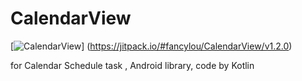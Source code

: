 # CalendarView



[![CalendarView](https://jitpack.io/v/fancylou/CalendarView.svg)] (https://jitpack.io/#fancylou/CalendarView/v1.2.0)



for Calendar Schedule task , Android library, code by Kotlin





